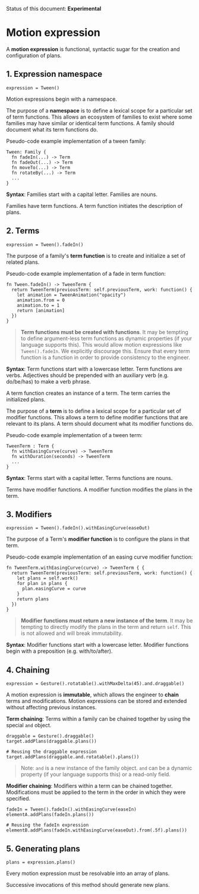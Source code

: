 Status of this document: **Experimental**

# Motion expression

A **motion expression** is functional, syntactic sugar for the creation and configuration of plans.

## 1. Expression namespace

    expression = Tween()

Motion expressions begin with a namespace.

The purpose of a **namespace** is to define a lexical scope for a particular set of term functions. This allows an ecosystem of families to exist where some families may have similar or identical term functions. A family should document what its term functions do.

Pseudo-code example implementation of a tween family:

    Tween: Family {
      fn fadeIn(...) -> Term
      fn fadeOut(...) -> Term
      fn moveTo(...) -> Term
      fn rotateBy(...) -> Term
      ...
    }

**Syntax**: Families start with a capital letter. Families are nouns.

Families have term functions. A term function initiates the description of plans.

## 2. Terms

    expression = Tween().fadeIn()
    
The purpose of a family's **term function** is to create and initialize a set of related plans.

Pseudo-code example implementation of a fade in term function:

    fn Tween.fadeIn() -> TweenTerm {
      return TweenTerm(previousTerm: self.previousTerm, work: function() {
        let animation = TweenAnimation("opacity")
        animation.from = 0
        animation.to = 1
        return [animation]
      })
    }
    
> **Term functions must be created with functions**. It may be tempting to define argument-less term functions as dynamic properties (if your language supports this). This would allow motion expressions like `Tween().fadeIn`. We explicitly discourage this. Ensure that every term function is a function in order to provide consistency to the engineer.

**Syntax**: Term functions start with a lowercase letter. Term functions are verbs. Adjectives should be prepended with an auxiliary verb (e.g. do/be/has) to make a verb phrase.

A term function creates an instance of a term. The term carries the initialized plans.

The purpose of a **term** is to define a lexical scope for a particular set of modifier functions. This allows a term to define modifier functions that are relevant to its plans. A term should document what its modifier functions do.

Pseudo-code example implementation of a tween term:

    TweenTerm : Term {
      fn withEasingCurve(curve) -> TweenTerm
      fn withDuration(seconds) -> TweenTerm
      ...
    }
    
**Syntax**: Terms start with a capital letter. Terms functions are nouns.
    
Terms have modifier functions. A modifier function modifies the plans in the term.

## 3. Modifiers

    expression = Tween().fadeIn().withEasingCurve(easeOut)

The purpose of a Term's **modifier function** is to configure the plans in that term.

Pseudo-code example implementation of an easing curve modifier function:

    fn TweenTerm.withEasingCurve(curve) -> TweenTerm { {
      return TweenTerm(previousTerm: self.previousTerm, work: function() {
        let plans = self.work()
        for plan in plans {
          plan.easingCurve = curve
        }
        return plans
      })
    }
    
> **Modifier functions must return a new instance of the term**. It may be tempting to directly modify the plans in the term and return `self`. This is not allowed and will break immutability.

**Syntax**: Modifier functions start with a lowercase letter. Modifier functions begin with a preposition (e.g. with/to/after).

## 4. Chaining

    expression = Gesture().rotatable().withMaxDelta(45).and.draggable()

A motion expression is **immutable**, which allows the engineer to **chain** terms and modifications. Motion expressions can be stored and extended without affecting previous instances.

**Term chaining**: Terms within a family can be chained together by using the special `and` object.

    draggable = Gesture().draggable()
    target.addPlans(draggable.plans())
    
    # Reusing the draggable expression
    target.addPlans(draggable.and.rotatable().plans())

> Note: `and` is a new instance of the family object. `and` can be a dynamic property (if your language supports this) or a read-only field.

**Modifier chaining**: Modifiers within a term can be chained together. Modifications must be applied to the term in the order in which they were specified.

    fadeIn = Tween().fadeIn().withEasingCurve(easeIn)
    elementA.addPlans(fadeIn.plans())

    # Reusing the fadeIn expression
    elementB.addPlans(fadeIn.withEasingCurve(easeOut).from(.5f).plans())

## 5. Generating plans

    plans = expression.plans()

Every motion expression must be resolvable into an array of plans.

Successive invocations of this method should generate new plans.

<!--

LGTM:
- featherless
- markwei

-->
